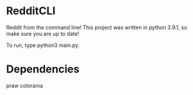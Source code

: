 # RedditCLI
Reddit from the command line!
This project was written in python 3.9.1, so make sure you are up to date!

To run, type python3 main.py.

# Dependencies
praw
colorama

